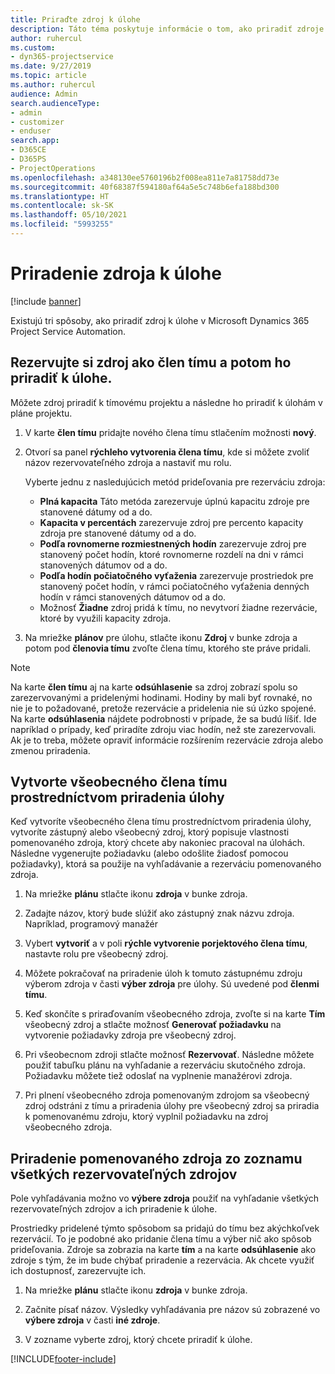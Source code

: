 ```yaml
---
title: Priraďte zdroj k úlohe
description: Táto téma poskytuje informácie o tom, ako priradiť zdroje k úlohám.
author: ruhercul
ms.custom:
- dyn365-projectservice
ms.date: 9/27/2019
ms.topic: article
ms.author: ruhercul
audience: Admin
search.audienceType:
- admin
- customizer
- enduser
search.app:
- D365CE
- D365PS
- ProjectOperations
ms.openlocfilehash: a348130ee5760196b2f008ea811e7a81758dd73e
ms.sourcegitcommit: 40f68387f594180af64a5e5c748b6efa188bd300
ms.translationtype: HT
ms.contentlocale: sk-SK
ms.lasthandoff: 05/10/2021
ms.locfileid: "5993255"
---
```

# <a name="assign-a-resource-to-a-task"></a>Priradenie zdroja k úlohe

[!include [banner](../includes/psa-now-project-operations.md)]

Existujú tri spôsoby, ako priradiť zdroj k úlohe v Microsoft Dynamics 365 Project Service Automation.

## <a name="book-a-resource-as-a-team-member-and-then-assign-the-resource-to-a-task"></a>Rezervujte si zdroj ako člen tímu a potom ho priradiť k úlohe.

Môžete zdroj priradiť k tímovému projektu a následne ho priradiť k úlohám v pláne projektu.

1. V karte **člen tímu** pridajte nového člena tímu stlačením možnosti **nový**. 

2. Otvorí sa panel **rýchleho vytvorenia člena tímu**, kde si môžete zvoliť názov rezervovateľného zdroja a nastaviť mu rolu. 

    Vyberte jednu z nasledujúcich metód prideľovania pre rezerváciu zdroja:

    - **Plná kapacita** Táto metóda zarezervuje úplnú kapacitu zdroje pre stanovené dátumy od a do.
    - **Kapacita v percentách** zarezervuje zdroj pre percento kapacity zdroja pre stanovené dátumy od a do.
    - **Podľa rovnomerne rozmiestnených hodín** zarezervuje zdroj pre stanovený počet hodín, ktoré rovnomerne rozdelí na dni v rámci stanovených dátumov od a do.
    - **Podľa hodín počiatočného vyťaženia** zarezervuje prostriedok pre stanovený počet hodín, v rámci počiatočného vyťaženia denných hodín v rámci stanovených dátumov od a do.
    - Možnosť **Žiadne** zdroj pridá k tímu, no nevytvorí žiadne rezervácie, ktoré by využili kapacity zdroja.

3. Na mriežke **plánov** pre úlohu, stlačte ikonu **Zdroj** v bunke zdroja a potom pod **členovia tímu** zvoľte člena tímu, ktorého ste práve pridali. 

> [!NOTE]
> Na karte **člen tímu** aj na karte **odsúhlasenie** sa zdroj zobrazí spolu so zarezervovanými a pridelenými hodinami. Hodiny by mali byť rovnaké, no nie je to požadované, pretože rezervácie a pridelenia nie sú úzko spojené. Na karte **odsúhlasenia** nájdete podrobnosti v prípade, že sa budú líšiť. Ide napríklad o prípady, keď priradíte zdroju viac hodín, než ste zarezervovali. Ak je to treba, môžete opraviť informácie rozšírením rezervácie zdroja alebo zmenou priradenia.

## <a name="create-a-generic-team-member-through-task-assignment"></a>Vytvorte všeobecného člena tímu prostredníctvom priradenia úlohy

Keď vytvoríte všeobecného člena tímu prostredníctvom priradenia úlohy, vytvoríte zástupný alebo všeobecný zdroj, ktorý popisuje vlastnosti pomenovaného zdroja, ktorý chcete aby nakoniec pracoval na úlohách. Následne vygenerujte požiadavku (alebo odošlite žiadosť pomocou požiadavky), ktorá sa použije na vyhľadávanie a rezerváciu pomenovaného zdroja.

1. Na mriežke **plánu** stlačte ikonu **zdroja** v bunke zdroja.

2. Zadajte názov, ktorý bude slúžiť ako zástupný znak názvu zdroja. Napríklad, programový manažér

3. Vybert **vytvoriť** a v poli **rýchle vytvorenie porjektového člena tímu**, nastavte rolu pre všeobecný zdroj.

4. Môžete pokračovať na priradenie úloh k tomuto zástupnému zdroju výberom zdroja v časti **výber zdroja** pre úlohy. Sú uvedené pod **členmi tímu**.

5. Keď skončíte s priraďovaním všeobecného zdroja, zvoľte si na karte **Tím** všeobecný zdroj a stlačte možnosť **Generovať požiadavku** na vytvorenie požiadavky zdroja pre všeobecný zdroj.

6. Pri všeobecnom zdroji stlačte možnosť **Rezervovať**. Následne môžete použiť tabuľku plánu na vyhľadanie a rezerváciu skutočného zdroja. Požiadavku môžete tiež odoslať na vyplnenie manažérovi zdroja.

7. Pri plnení všeobecného zdroja pomenovaným zdrojom sa všeobecný zdroj odstráni z tímu a priradenia úlohy pre všeobecný zdroj sa priradia k pomenovanému zdroju, ktorý vyplnil požiadavku na zdroj všeobecného zdroja.

## <a name="assign-a-named-resource-from-the-list-of-all-bookable-resources"></a>Priradenie pomenovaného zdroja zo zoznamu všetkých rezervovateľných zdrojov

Pole vyhľadávania možno vo **výbere zdroja** použiť na vyhľadanie všetkých rezervovateľných zdrojov a ich priradenie k úlohe.

Prostriedky pridelené týmto spôsobom sa pridajú do tímu bez akýchkoľvek rezervácií. To je podobné ako pridanie člena tímu a výber nič ako spôsob prideľovania. Zdroje sa zobrazia na karte **tím** a na karte **odsúhlasenie** ako zdroje s tým, že im bude chýbať priradenie a rezervácia. Ak chcete využiť ich dostupnosť, zarezervujte ich.

1. Na mriežke **plánu** stlačte ikonu **zdroja** v bunke zdroja.

2. Začnite písať názov. Výsledky vyhľadávania pre názov sú zobrazené vo **výbere zdroja** v časti **iné zdroje**.

3. V zozname vyberte zdroj, ktorý chcete priradiť k úlohe.



[!INCLUDE[footer-include](../includes/footer-banner.md)]